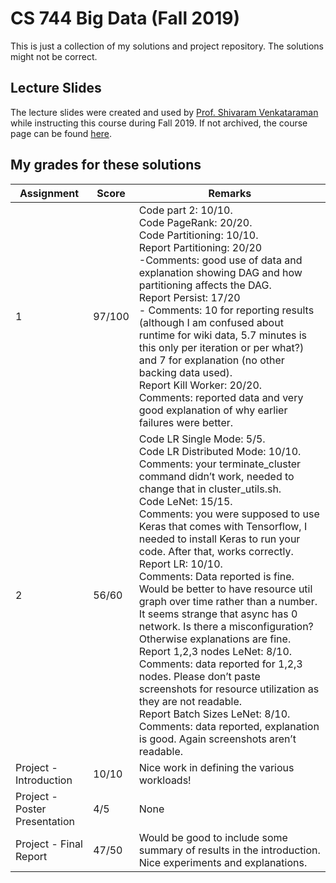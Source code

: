 # CS 744 Big Data (Fall 2019)
This is just a collection of my solutions and project repository. The solutions might not be correct.

## Lecture Slides
The lecture slides were created and used by [Prof. Shivaram Venkataraman](https://shivaram.org/) while instructing this course during Fall 2019. If not archived, the course page can be found [here](http://pages.cs.wisc.edu/~shivaram/cs744-fa19/).

## My grades for these solutions

| Assignment    | Score         | Remarks |
| ------------- | ------------- | ------- |
| 1             | 97/100         | Code part 2: 10/10.<br>Code PageRank: 20/20.<br>Code Partitioning: 10/10.<br>Report Partitioning: 20/20<br>-Comments: good use of data and explanation showing DAG and how partitioning affects the DAG.<br>Report Persist: 17/20<br>- Comments: 10 for reporting results (although I am confused about runtime for wiki data, 5.7 minutes is this only per iteration or per what?) and 7 for explanation (no other backing data used).<br>Report Kill Worker: 20/20.<br>Comments: reported data and very good explanation of why earlier failures were better.    |
| 2             | 56/60         | Code LR Single Mode: 5/5.<br>Code LR Distributed Mode: 10/10.<br>Comments: your terminate_cluster command didn’t work, needed to change that in cluster_utils.sh.<br>Code LeNet: 15/15.<br>Comments: you were supposed to use Keras that comes with Tensorflow, I needed to install Keras to run your code. After that, works correctly.<br>Report LR: 10/10.<br>Comments: Data reported is fine. Would be better to have resource util graph over time rather than a number. It seems strange that async has 0 network. Is there a misconfiguration? Otherwise explanations are fine.<br>Report 1,2,3 nodes LeNet: 8/10.<br>Comments: data reported for 1,2,3 nodes. Please don’t paste screenshots for resource utilization as they are not readable.<br>Report Batch Sizes LeNet: 8/10.<br>Comments: data reported, explanation is good. Again screenshots aren’t readable.    |
| Project - Introduction             | 10/10         | Nice work in defining the various workloads!    |
| Project - Poster Presentation             | 4/5         | None    |
| Project - Final Report             | 47/50         | Would be good to include some summary of results in the introduction. Nice experiments and explanations.    |
